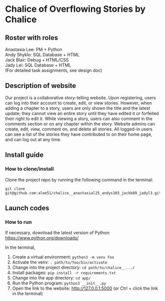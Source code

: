 # Chalice of Overflowing Stories by Chalice
## Roster with roles
Anastasia Lee: PM + Python\
Andy Shyklo: SQL Database + HTML\
Jack Blair: Debug + HTML/CSS\
Jady Lei: SQL Database + HTML\
(For detailed task assignments, see design doc)

## Description of website
Our project is a collaborative story-telling website. Upon registering, users can log into their account to create, edit, or view stories. However, when adding a chapter to a story, users are only shown the title and the latest update; they cannot view an entire story until they have edited it or forfeited their right to edit it. While viewing a story, users can also comment in the comments section or on any chapter within the story. Website admins can create, edit, view, comment on, and delete all stories. All logged-in users can see a list of the stories they have contributed to on their home page, and can log out at any time.

## Install guide
### How to clone/install
Clone the project repo by running the following command in the terminal:
```
git clone git@github.com:alee51/chalice__anastasial25_andys103_jackb89_jadyl3.git
```

## Launch codes
### How to run
If necessary, download the latest version of Python: https://www.python.org/downloads/

In the terminal,
1. Create a virtual environment: `python3 -m venv foo`
2. Activate the venv: `. path/to/foo/bin/activate`
3. Change into the project directory: `cd path/to/chalice__.../`
4. Install packages: `pip install -r requirements.txt`
5. Change into the app directory: `cd app/`
6. Run the Python program: `python3 __init__.py`
7. Open the link to the website: http://127.0.0.1:5000 (or Ctrl + click the link in the terminal)
